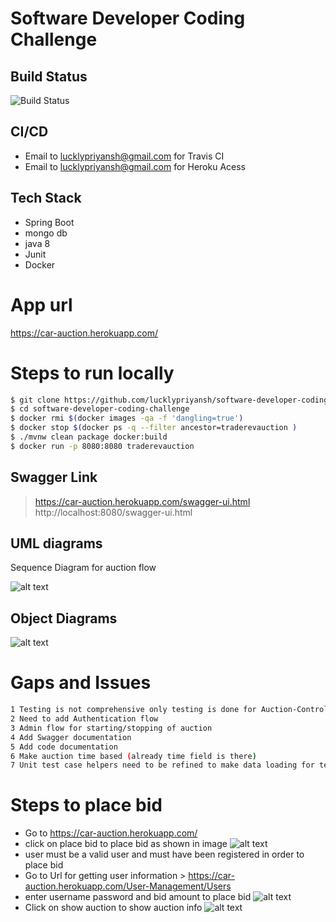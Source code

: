 
# Software Developer Coding Challenge

## Build Status
![Build Status](https://travis-ci.com/lucklypriyansh/software-developer-coding-challenge.svg?branch=master)

  
## CI/CD
- Email to lucklypriyansh@gmail.com for Travis CI
- Email to lucklypriyansh@gmail.com for Heroku Acess

## Tech Stack
- Spring Boot
- mongo db
- java 8
- Junit
- Docker

# App url

https://car-auction.herokuapp.com/

# Steps to run locally

```sh
$ git clone https://github.com/lucklypriyansh/software-developer-coding-challenge.git
$ cd software-developer-coding-challenge
$ docker rmi $(docker images -qa -f 'dangling=true')
$ docker stop $(docker ps -q --filter ancestor=traderevauction )
$ ./mvnw clean package docker:build
$ docker run -p 8080:8080 traderevauction
```

## Swagger Link
> https://car-auction.herokuapp.com/swagger-ui.html
> http://localhost:8080/swagger-ui.html

## UML diagrams

Sequence Diagram for auction flow

![alt text](https://i.ibb.co/JCDcm8k/Screenshot-2019-08-07-at-7-17-02-PM.png)

## Object Diagrams
![alt text](https://i.ibb.co/sjHyXCW/Screenshot-2019-08-07-at-10-54-30-PM.png)

# Gaps and Issues

```sh
1 Testing is not comprehensive only testing is done for Auction-Controller ,Need to incorporate more test for each service and  E2E testing need to be done using Selenium
2 Need to add Authentication flow  
3 Admin flow for starting/stopping of auction 
4 Add Swagger documentation
5 Add code documentation
6 Make auction time based (already time field is there)
7 Unit test case helpers need to be refined to make data loading for test case should be in generic way
```

#  Steps to place bid

 -  Go to https://car-auction.herokuapp.com/
 -  click on place bid to place bid as shown in image
   ![alt text](https://i.ibb.co/2vtxGDQ/Screenshot-2019-08-07-at-7-21-02-PM.png)
 -  user must be a valid user and must have been registered in order to place bid
 -  Go to Url for getting user information > https://car-auction.herokuapp.com/User-Management/Users
 -  enter username password and bid amount to place bid
    ![alt text](https://i.ibb.co/9rFSkxw/Screenshot-2019-08-07-at-7-27-33-PM.png)
 -  Click on show auction to show auction info
    ![alt text](https://i.ibb.co/1QfXXhF/Screenshot-2019-08-07-at-9-15-21-PM.png)
    



